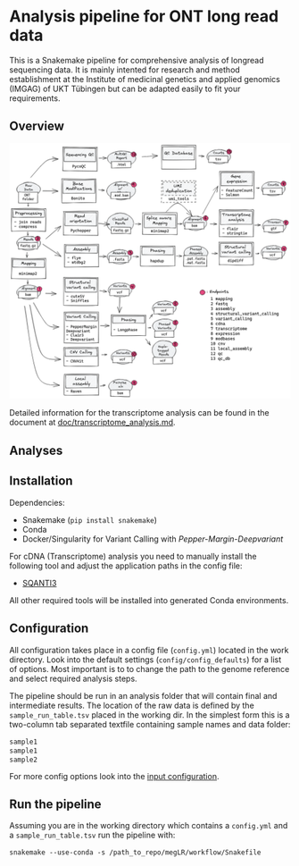 # Analysis pipeline for ONT long read data

This is a Snakemake pipeline for comprehensive analysis of longread sequencing data. It is mainly intented for research and method establishment at the Institute of medicinal genetics and applied genomics (IMGAG) of UKT Tübingen but can be adapted easily to fit your requirements.

## Overview

![Pipeline overview](doc/img/flowchart_full.png)

Detailed information for the transcriptome analysis can be found in the document at [doc/transcriptome_analysis.md](doc/transcriptome_analysis.md). 


## Analyses

## Installation

Dependencies:

- Snakemake (`pip install snakemake`)
- Conda
- Docker/Singularity for Variant Calling with _Pepper-Margin-Deepvariant_

For cDNA (Transcriptome) analysis you need to manually install the following tool and adjust the application paths in the config file:

- [SQANTI3](https://github.com/ConesaLab/SQANTI3)

All other required tools will be installed into generated Conda environments.

## Configuration

All configuration takes place in a config file (`config.yml`) located in the work directory. Look into the default settings (`config/config_defaults`) for a list of options. Most important is to to change the path to the genome reference and select required analysis steps.

The pipeline should be run in an analysis folder that will contain final and intermediate results. The location of the raw data is defined by the `sample_run_table.tsv`  placed in the working dir. In the simplest form this is a two-column tab separated textfile containing sample names and data folder:

```raw
sample1
sample1
sample2
```

For more config options look into the [input configuration](doc/data_input.md).

## Run the pipeline

Assuming you are in the working directory which contains a `config.yml` and a `sample_run_table.tsv` run the pipeline with:

```raw
snakemake --use-conda -s /path_to_repo/megLR/workflow/Snakefile
```
